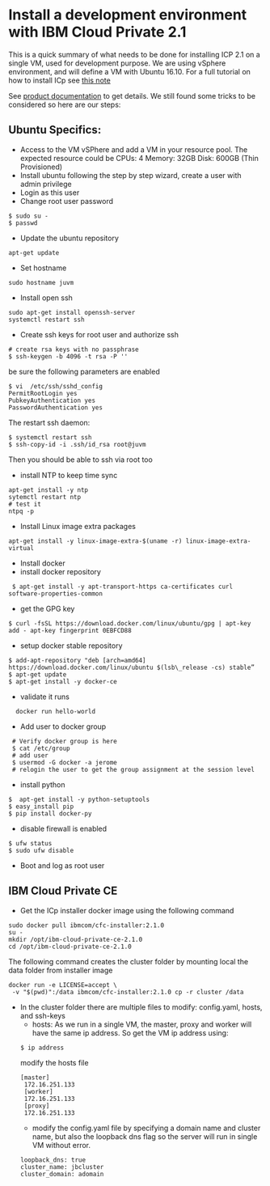 # Install a development environment with IBM Cloud Private 2.1
This is a quick summary of what needs to be done for installing ICP 2.1 on a single VM, used for development purpose. We are using vSphere environment, and will define a VM with Ubuntu 16.10. For a full tutorial on how to install ICp see [this note]()

See [product documentation](https://www.ibm.com/support/knowledgecenter/SSBS6K_2.1.0/installing/install_containers_CE.html) to get details. We still found some tricks to be considered so here are our steps:
## Ubuntu Specifics:
* Access to the VM vSPhere and add a VM in your resource pool. The expected resource could be
CPUs: 4 Memory: 32GB Disk: 600GB (Thin Provisioned)
* Install ubuntu following the step by step wizard, create a user with admin privilege
* Login as this user
* Change root user password
```
$ sudo su -
$ passwd
```
* Update the ubuntu repository
```
apt-get update
```
* Set hostname
```
sudo hostname juvm
```
* Install open ssh
```
sudo apt-get install openssh-server
systemctl restart ssh
```

* Create ssh keys for root user and authorize ssh
```
# create rsa keys with no passphrase
$ ssh-keygen -b 4096 -t rsa -P ''
```
be sure the following parameters are enabled
```
$ vi  /etc/ssh/sshd_config
PermitRootLogin yes
PubkeyAuthentication yes
PasswordAuthentication yes
```
The restart ssh daemon:
```
$ systemctl restart ssh
$ ssh-copy-id -i .ssh/id_rsa root@juvm
```
Then you should be able to ssh via root too
* install NTP to keep time sync
```
apt-get install -y ntp
sytemctl restart ntp
# test it
ntpq -p
```
* Install Linux image extra packages
```
apt-get install -y linux-image-extra-$(uname -r) linux-image-extra-virtual
```

* Install docker
 * install docker repository
  ```
   $ apt-get install -y apt-transport-https ca-certificates curl software-properties-common
  ```

  * get the GPG key
   ```
   $ curl -fsSL https://download.docker.com/linux/ubuntu/gpg | apt-key add - apt-key fingerprint 0EBFCD88
   ```
  * setup docker stable repository
  ```
  $ add-apt-repository "deb [arch=amd64] https://download.docker.com/linux/ubuntu $(lsb\_release -cs) stable”
  $ apt-get update
  $ apt-get install -y docker-ce
  ```

 * validate it runs
 ```
   docker run hello-world
 ```
  * Add user to docker group
  ```
   # Verify docker group is here
   $ cat /etc/group
   # add user
   $ usermod -G docker -a jerome
   # relogin the user to get the group assignment at the session level
   ```
  * install python
  ```
  $  apt-get install -y python-setuptools
  $ easy_install pip
  $ pip install docker-py
  ```
  * disable firewall is enabled
  ```
  $ ufw status
  $ sudo ufw disable
  ```

* Boot and log as root user

## IBM Cloud Private CE
* Get the ICp  installer docker image using the following command
 ```
 sudo docker pull ibmcom/cfc-installer:2.1.0
 su -
 mkdir /opt/ibm-cloud-private-ce-2.1.0
 cd /opt/ibm-cloud-private-ce-2.1.0
 ```
 The following command creates the cluster folder by mounting local the data folder from installer image
 ```
 docker run -e LICENSE=accept \
  -v "$(pwd)":/data ibmcom/cfc-installer:2.1.0 cp -r cluster /data
 ```
* In the cluster folder there are multiple files to modify: config.yaml, hosts, and ssh-keys
  * hosts: As we run in a single VM, the master, proxy and worker will have the same ip address. So get the VM ip address using:
  ```
  $ ip address
  ```
  modify the hosts file
  ```
  [master]
   172.16.251.133
   [worker]
   172.16.251.133
   [proxy]
   172.16.251.133
  ```
  * modify the config.yaml file by specifying a domain name and cluster name, but also the loopback dns flag so the server will run in single VM without error.
  ```
  loopback_dns: true
  cluster_name: jbcluster
  cluster_domain: adomain
  ```
